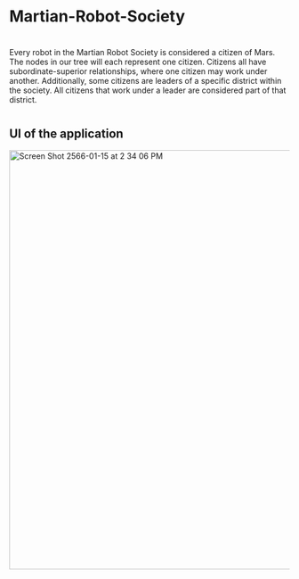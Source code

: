 # Martian-Robot-Society
#

Every robot in the Martian Robot Society is considered a citizen of Mars. The nodes in our tree will each represent one citizen. Citizens all have subordinate-superior relationships, where one citizen may work under another. Additionally, some citizens are leaders of a specific district within the society. All citizens that work under a leader are considered part of that district.
#
## UI of the application
<img width="752" alt="Screen Shot 2566-01-15 at 2 34 06 PM" src="https://user-images.githubusercontent.com/113325818/212563182-652b5e39-d501-448a-8815-2818abbb134e.png">
